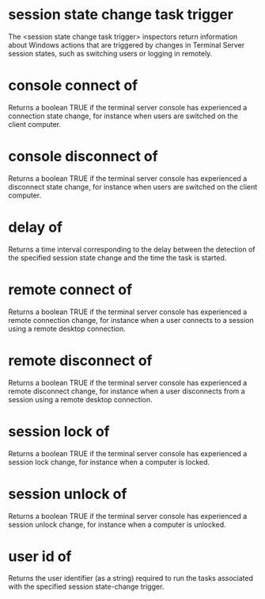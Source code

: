 # session state change task trigger

The &lt;session state change task trigger&gt; inspectors return information about Windows actions that are triggered by changes in Terminal Server session states, such as switching users or logging in remotely.

# console connect of <session state change task trigger>

Returns a boolean TRUE if the terminal server console has experienced a connection state change, for instance when users are switched on the client computer.

# console disconnect of <session state change task trigger>

Returns a boolean TRUE if the terminal server console has experienced a disconnect state change, for instance when users are switched on the client computer.

# delay of <session state change task trigger>

Returns a time interval corresponding to the delay   between the detection of the specified session state change and the time the task is started.

# remote connect of <session state change task trigger>

Returns a boolean TRUE if the terminal server console has experienced a remote connection change, for instance when a user connects to a session using a remote desktop connection.

# remote disconnect of <session state change task trigger>

Returns a boolean TRUE if the terminal server console has experienced a remote disconnect change, for instance when a user disconnects from a session using a remote desktop connection.

# session lock of <session state change task trigger>

Returns a boolean TRUE if the terminal server console has experienced a session lock change, for instance when a computer is locked.

# session unlock of <session state change task trigger>

Returns a boolean TRUE if the terminal server console has experienced a session unlock change, for instance when a computer is unlocked.

# user id of <session state change task trigger>

Returns the user identifier (as a string) required to run the tasks associated with the specified session state-change trigger.
